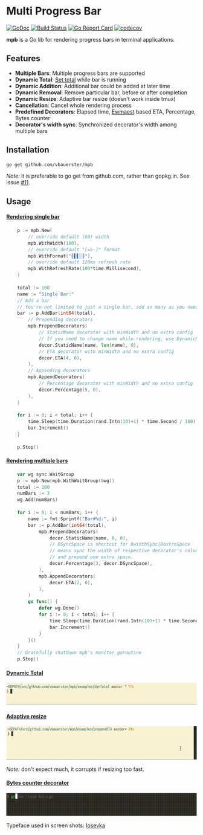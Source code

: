 # Multi Progress Bar

[![GoDoc](https://godoc.org/github.com/vbauerster/mpb?status.svg)](https://godoc.org/github.com/vbauerster/mpb)
[![Build Status](https://travis-ci.org/vbauerster/mpb.svg?branch=master)](https://travis-ci.org/vbauerster/mpb)
[![Go Report Card](https://goreportcard.com/badge/github.com/vbauerster/mpb)](https://goreportcard.com/report/github.com/vbauerster/mpb)
[![codecov](https://codecov.io/gh/vbauerster/mpb/branch/master/graph/badge.svg)](https://codecov.io/gh/vbauerster/mpb)

**mpb** is a Go lib for rendering progress bars in terminal applications.

## Features

* __Multiple Bars__: Multiple progress bars are supported
* __Dynamic Total__: [Set total](https://github.com/vbauerster/mpb/issues/9#issuecomment-344448984) while bar is running
* __Dynamic Addition__: Additional bar could be added at later time
* __Dynamic Removal__: Remove particular bar, before or after completion
* __Dynamic Resize__: Adaptive bar resize (doesn't work inside tmux)
* __Cancellation__: Cancel whole rendering process
* __Predefined Decorators__: Elapsed time, [Ewmaest](https://github.com/dgryski/trifles/tree/master/ewmaest) based ETA, Percentage, Bytes counter
* __Decorator's width sync__:  Synchronized decorator's width among multiple bars

## Installation

```sh
go get github.com/vbauerster/mpb
```

_Note:_ it is preferable to go get from github.com, rather than gopkg.in. See issue [#11](https://github.com/vbauerster/mpb/issues/11).

## Usage

#### [Rendering single bar](examples/singleBar/main.go)
```go
	p := mpb.New(
		// override default (80) width
		mpb.WithWidth(100),
		// override default "[=>-]" format
		mpb.WithFormat("╢▌▌░╟"),
		// override default 120ms refresh rate
		mpb.WithRefreshRate(100*time.Millisecond),
	)

	total := 100
	name := "Single Bar:"
	// Add a bar
	// You're not limited to just a single bar, add as many as you need
	bar := p.AddBar(int64(total),
		// Prepending decorators
		mpb.PrependDecorators(
			// StaticName decorator with minWidth and no extra config
			// If you need to change name while rendering, use DynamicName
			decor.StaticName(name, len(name), 0),
			// ETA decorator with minWidth and no extra config
			decor.ETA(4, 0),
		),
		// Appending decorators
		mpb.AppendDecorators(
			// Percentage decorator with minWidth and no extra config
			decor.Percentage(5, 0),
		),
	)

	for i := 0; i < total; i++ {
		time.Sleep(time.Duration(rand.Intn(10)+1) * time.Second / 100)
		bar.Increment()
	}

	p.Stop()
```

#### [Rendering multiple bars](examples/simple/main.go)
```go
	var wg sync.WaitGroup
	p := mpb.New(mpb.WithWaitGroup(&wg))
	total := 100
	numBars := 3
	wg.Add(numBars)

	for i := 0; i < numBars; i++ {
		name := fmt.Sprintf("Bar#%d:", i)
		bar := p.AddBar(int64(total),
			mpb.PrependDecorators(
				decor.StaticName(name, 0, 0),
				// DSyncSpace is shortcut for DwidthSync|DextraSpace
				// means sync the width of respective decorator's column
				// and prepend one extra space.
				decor.Percentage(3, decor.DSyncSpace),
			),
			mpb.AppendDecorators(
				decor.ETA(2, 0),
			),
		)
		go func() {
			defer wg.Done()
			for i := 0; i < total; i++ {
				time.Sleep(time.Duration(rand.Intn(10)+1) * time.Second / 100)
				bar.Increment()
			}
		}()
	}
	// Gracefully shutdown mpb's monitor goroutine
	p.Stop()
```

#### [Dynamic Total](examples/dynTotal/main.go)

![dynTotal.gif](examples/gifs/dynTotal.gif)

#### [Adaptive resize](examples/prependETA/main.go)

![resize.gif](examples/gifs/resize.gif)

_Note:_ don't expect much, it corrupts if resizing too fast.

#### [Bytes counter decorator](examples/io/multiple/main.go)

![io-multiple.gif](examples/gifs/io-multiple.gif)

Typeface used in screen shots: [Iosevka](https://be5invis.github.io/Iosevka)
